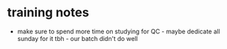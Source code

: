 # training notes
- make sure to spend more time on studying for QC - maybe dedicate all sunday for it tbh - our batch didn't do well